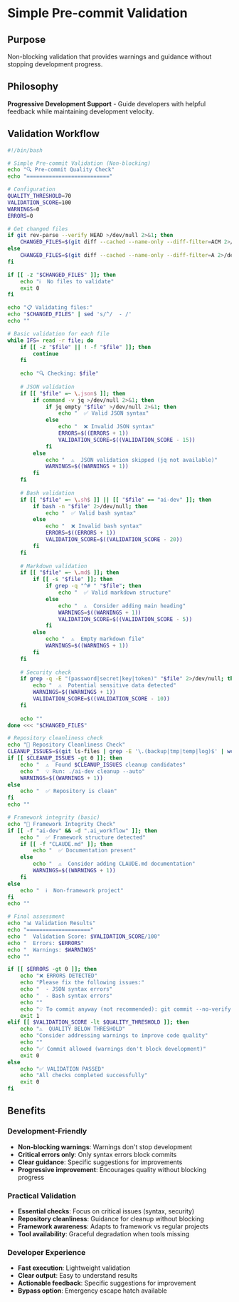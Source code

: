 # Simple Pre-commit Validation

## Purpose
Non-blocking validation that provides warnings and guidance without stopping development progress.

## Philosophy
**Progressive Development Support** - Guide developers with helpful feedback while maintaining development velocity.

## Validation Workflow

```bash
#!/bin/bash

# Simple Pre-commit Validation (Non-blocking)
echo "🔍 Pre-commit Quality Check"
echo "=========================="

# Configuration
QUALITY_THRESHOLD=70
VALIDATION_SCORE=100
WARNINGS=0
ERRORS=0

# Get changed files
if git rev-parse --verify HEAD >/dev/null 2>&1; then
    CHANGED_FILES=$(git diff --cached --name-only --diff-filter=ACM 2>/dev/null || echo "")
else
    CHANGED_FILES=$(git diff --cached --name-only --diff-filter=A 2>/dev/null || echo "")
fi

if [[ -z "$CHANGED_FILES" ]]; then
    echo "ℹ️  No files to validate"
    exit 0
fi

echo "📋 Validating files:"
echo "$CHANGED_FILES" | sed 's/^/  - /'
echo ""

# Basic validation for each file
while IFS= read -r file; do
    if [[ -z "$file" || ! -f "$file" ]]; then
        continue
    fi
    
    echo "🔍 Checking: $file"
    
    # JSON validation
    if [[ "$file" =~ \.json$ ]]; then
        if command -v jq >/dev/null 2>&1; then
            if jq empty "$file" >/dev/null 2>&1; then
                echo "  ✅ Valid JSON syntax"
            else
                echo "  ❌ Invalid JSON syntax"
                ERRORS=$((ERRORS + 1))
                VALIDATION_SCORE=$((VALIDATION_SCORE - 15))
            fi
        else
            echo "  ⚠️  JSON validation skipped (jq not available)"
            WARNINGS=$((WARNINGS + 1))
        fi
    fi
    
    # Bash validation
    if [[ "$file" =~ \.sh$ ]] || [[ "$file" == "ai-dev" ]]; then
        if bash -n "$file" 2>/dev/null; then
            echo "  ✅ Valid bash syntax"
        else
            echo "  ❌ Invalid bash syntax"
            ERRORS=$((ERRORS + 1))
            VALIDATION_SCORE=$((VALIDATION_SCORE - 20))
        fi
    fi
    
    # Markdown validation
    if [[ "$file" =~ \.md$ ]]; then
        if [[ -s "$file" ]]; then
            if grep -q "^# " "$file"; then
                echo "  ✅ Valid markdown structure"
            else
                echo "  ⚠️  Consider adding main heading"
                WARNINGS=$((WARNINGS + 1))
                VALIDATION_SCORE=$((VALIDATION_SCORE - 5))
            fi
        else
            echo "  ⚠️  Empty markdown file"
            WARNINGS=$((WARNINGS + 1))
        fi
    fi
    
    # Security check
    if grep -q -E "(password|secret|key|token)" "$file" 2>/dev/null; then
        echo "  ⚠️  Potential sensitive data detected"
        WARNINGS=$((WARNINGS + 1))
        VALIDATION_SCORE=$((VALIDATION_SCORE - 10))
    fi
    
    echo ""
done <<< "$CHANGED_FILES"

# Repository cleanliness check
echo "🧹 Repository Cleanliness Check"
CLEANUP_ISSUES=$(git ls-files | grep -E '\.(backup|tmp|temp|log)$' | wc -l)
if [[ $CLEANUP_ISSUES -gt 0 ]]; then
    echo "  ⚠️  Found $CLEANUP_ISSUES cleanup candidates"
    echo "  💡 Run: ./ai-dev cleanup --auto"
    WARNINGS=$((WARNINGS + 1))
else
    echo "  ✅ Repository is clean"
fi
echo ""

# Framework integrity (basic)
echo "🔧 Framework Integrity Check"
if [[ -f "ai-dev" && -d ".ai_workflow" ]]; then
    echo "  ✅ Framework structure detected"
    if [[ -f "CLAUDE.md" ]]; then
        echo "  ✅ Documentation present"
    else
        echo "  ⚠️  Consider adding CLAUDE.md documentation"
        WARNINGS=$((WARNINGS + 1))
    fi
else
    echo "  ℹ️  Non-framework project"
fi
echo ""

# Final assessment
echo "📊 Validation Results"
echo "===================="
echo "  Validation Score: $VALIDATION_SCORE/100"
echo "  Errors: $ERRORS"
echo "  Warnings: $WARNINGS"
echo ""

if [[ $ERRORS -gt 0 ]]; then
    echo "❌ ERRORS DETECTED"
    echo "Please fix the following issues:"
    echo "  - JSON syntax errors"
    echo "  - Bash syntax errors"
    echo ""
    echo "💡 To commit anyway (not recommended): git commit --no-verify"
    exit 1
elif [[ $VALIDATION_SCORE -lt $QUALITY_THRESHOLD ]]; then
    echo "⚠️  QUALITY BELOW THRESHOLD"
    echo "Consider addressing warnings to improve code quality"
    echo ""
    echo "✅ Commit allowed (warnings don't block development)"
    exit 0
else
    echo "✅ VALIDATION PASSED"
    echo "All checks completed successfully"
    exit 0
fi
```

## Benefits

### Development-Friendly
- **Non-blocking warnings**: Warnings don't stop development
- **Critical errors only**: Only syntax errors block commits
- **Clear guidance**: Specific suggestions for improvements
- **Progressive improvement**: Encourages quality without blocking progress

### Practical Validation
- **Essential checks**: Focus on critical issues (syntax, security)
- **Repository cleanliness**: Guidance for cleanup without blocking
- **Framework awareness**: Adapts to framework vs regular projects
- **Tool availability**: Graceful degradation when tools missing

### Developer Experience
- **Fast execution**: Lightweight validation
- **Clear output**: Easy to understand results
- **Actionable feedback**: Specific suggestions for improvement
- **Bypass option**: Emergency escape hatch available